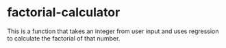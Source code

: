 # factorial-calculator
 
This is a function that takes an integer from user input and uses regression to calculate the factorial of that number. 